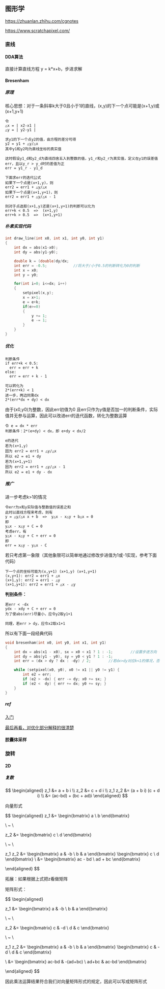 ## 图形学

https://zhuanlan.zhihu.com/cgnotes

https://www.scratchapixel.com/

### 直线

#### DDA算法

直接计算直线方程 y = k*x+b，步进求解

#### Bresenham

##### 原理

核心思想：对于一条斜率k大于0且小于1的直线，(x,y)的下一个点可能是(x+1,y)或(x+1,y+1)

```
令
△x = | x2-x1 |
△y = | y2-y1 |

求y1的下一个点y2的值，由方程的差分可得
y2 = y1 + △y/△x
其中y1和y2均为直线坐标的真实值

这时假设y1_d和y2_d为直线四舍五入到整数的值，y1_r和y2_r为真实值，定义在y1的误差值err，且以y_r > y_d时的差值为正
err = y1_r - y1_d

下面求err的迭代公式
如果下一个点是(x+1,y)，则
err2 = err1 + △y/△x
如果下一个点是(x+1,y+1)，则
err2 = err1 + △y/△x - 1

则对于点选取(x+1,y)还是(x+1,y+1)的判断可以化为
err+k < 0.5  =>  (x+1,y)
err+k > 0.5  =>  (x+1,y+1)
```

##### 朴素实现代码

```c
int draw_line(int x0, int x1, int y0, int y1)
{
    int dx = abs(x1-x0);
    int dy = abs(y1-y0);

    double k = (double)dy/dx;
    int err = -0.5;            //将大于/小于0.5的判断转化为0的判断
    int x = x0;
    int y = y0;

    for(int i=0; i<=dx; i++)
    {
        setpixel(x,y);
        x = x+1;
        e = e+k;
        if(e>=0)
        {
            y += 1;
            e -= 1;
        }
    }
}
```

##### 优化

```
判断条件
if err+k < 0.5:
  err = err + k
else:
  err = err + k - 1

可以转化为
2*(err+k) < 1
进一步，两边同乘dx
2*(err*dx + dy) < dx
```

由于(x0,y0)为整数，因此err初值为0
且err只作为y值是否加一的判断条件，实际值并无参与运算，因此可以改进err的迭代函数，转化为整数运算

```
令 e = dx * err
判断条件：2*(e+dy) < dx，即 e+dy < dx/2

e的迭代
若为(x+1,y)
因为 err2 = err1 + △y/△x
所以 e2 = e1 + dy
若为(x+1,y+1)
因为 err2 = err1 + △y/△x - 1
所以 e2 = e1 + dy - dx
```

##### 推广

进一步考虑k>1的情况

```
令err为x和y实际值与整数值的误差之和
此时以直线方程来考虑，则有
y = △y/△x x + b  =>  y△x - x△y + b△x = 0
即
y△x - x△y + C = 0
考虑err，有
y△x - x△y + C + err = 0
即
err = x△y - y△x - C
```

若只考虑第一象限（其他象限可以简单地通过修改步进值为1或-1实现，参考下面代码）

```
下一个点的坐标可能为(x,y+1) (x+1,y) (x+1,y+1)
(x,y+1): err2 = err1 + △x
(x+1,y): err2 = err1 - △y
(x+1,y+1): err2 = err1 + △x - △y
```

**判别条件：**

```
若err < -dx
ydx - xdy + C + err = 0
为了使abs(err)尽量小，应令y2取y1+1

同理，若err > dy，应令x2取x1+1
```

所以有下面一段经典代码

```c
void bresenham(int x0, int y0, int x1, int y1)
{
    int dx = abs(x1 - x0), sx = x0 < x1 ? 1 : -1;        //设置步进方向
    int dy = abs(y1 - y0), sy = y0 < y1 ? 1 : -1;
    int err = (dx > dy ? dx : -dy) / 2;        //若dx>dy对应k<1的情况，否则反之

    while (setpixel(x0, y0), x0 != x1 || y0 != y1) {
        int e2 = err;
        if (e2 > -dx) { err -= dy; x0 += sx; }
        if (e2 <  dy) { err += dx; y0 += sy; }
    }
}
```

##### ref

[入门](https://www.cnblogs.com/feiquan/archive/2018/03/04/8506283.html)

[最后再看，对优化部分解释的很清楚](https://blog.csdn.net/cjw_soledad/article/details/78886117)

#### 胶囊体采样

### 旋转

#### 2D

##### 复数

$$
\begin{aligned}
z_1 &= a + b i
\\
z_2 &= c + d i
\\
z_1 z_2 &= (a + b i) (c + d i)
\\
 &= (ac-bd) + (bc + ad)i
\end{aligned}
$$

向量形式

$$
\begin{aligned}
z_1 &=
\begin{bmatrix}
a \\
b
\end{bmatrix}

\\
~
\\

z_2 &=
\begin{bmatrix}
c \\
d
\end{bmatrix}

\\
~
\\

z_1 z_2 &= 
\begin{bmatrix}
a & -b \\
b & a
\end{bmatrix}
\begin{bmatrix}
c \\
d
\end{bmatrix}
\\
&=
\begin{bmatrix}
ac - bd \\
ad + bc
\end{bmatrix}

\end{aligned}
$$

拓展：如果根据上式把z看做矩阵

矩阵形式：

$$
\begin{aligned}

z_1 &=
\begin{bmatrix}
a & -b \\
b & a
\end{bmatrix}

\\
~
\\

z_2 &=
\begin{bmatrix}
c & -d \\
d & c
\end{bmatrix}

\\
~
\\

z_1 z_2 &=
\begin{bmatrix}
a & -b \\
b & a
\end{bmatrix}
\begin{bmatrix}
c & -d \\
d & c
\end{bmatrix}

\\
&=
\begin{bmatrix}
ac-bd & -(ad+bc) \\
ad+bc & ac-bd
\end{bmatrix}

\end{aligned}
$$

因此乘法运算结果符合我们对向量矩阵形式的规定，因此可以写成矩阵形式

